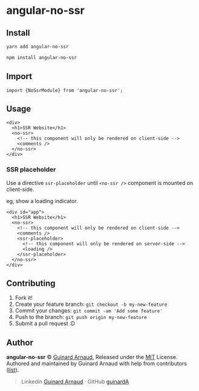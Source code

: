 # angular-no-ssr

## Install

```bash
yarn add angular-no-ssr
```

```bash
npm install angular-no-ssr
```

## Import

```angular
import {NoSsrModule} from 'angular-no-ssr';
```

## Usage

```angular
<div>
  <h1>SSR Website</h1>
  <no-ssr>
    <!-- this component will only be rendered on client-side -->
    <comments />
  </no-ssr>
</div>
```

### SSR placeholder

Use a directive `ssr-placeholder` until `<no-ssr />` component is mounted on client-side.

eg, show a loading indicator.

```angular
<div id="app">
  <h1>SSR Website</h1>
  <no-ssr>
    <!-- this component will only be rendered on client-side -->
    <comments />
    <ssr-placeholder>
      <!-- this component will only be rendered on server-side -->
      <loading />
    </ssr-placeholder>
  </no-ssr>
</div>
```

## Contributing

1. Fork it!
2. Create your feature branch: `git checkout -b my-new-feature`
3. Commit your changes: `git commit -am 'Add some feature'`
4. Push to the branch: `git push origin my-new-feature`
5. Submit a pull request :D

## Author

**angular-no-ssr** © [Guinard Arnaud](https://github.com/guinardA), Released under the [MIT](./LICENSE) License.<br>
Authored and maintained by Guinard Arnaud with help from contributors ([list](https://github.com/guinardA/no-ssr/contributors)).

> Linkedin [Guinard Arnaud](https://fr.linkedin.com/in/arnaud-guinard-a74503a7) · GitHub [guinardA](https://github.com/guinardA)
